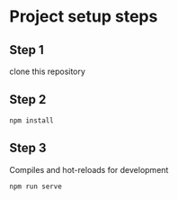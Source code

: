 # Project setup steps
## Step 1
clone this repository
## Step 2
```
npm install
```

## Step 3 
Compiles and hot-reloads for development
```
npm run serve
```

